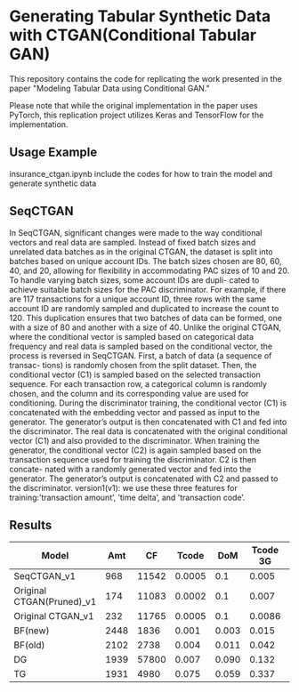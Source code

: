 # Generating Tabular Synthetic Data with CTGAN(Conditional Tabular GAN)
This repository contains the code for replicating the work presented in the paper "Modeling Tabular Data using Conditional GAN." 

Please note that while the original implementation in the paper uses PyTorch, this replication project utilizes Keras and TensorFlow for the implementation.

## Usage Example
insurance_ctgan.ipynb include the codes for how to train the model and generate synthetic data 

## SeqCTGAN
In SeqCTGAN, significant changes were made to the way conditional vectors and real
data are sampled. Instead of fixed batch sizes and unrelated data batches as in the
original CTGAN, the dataset is split into batches based on unique account IDs. The
batch sizes chosen are 80, 60, 40, and 20, allowing for flexibility in accommodating
PAC sizes of 10 and 20. To handle varying batch sizes, some account IDs are dupli-
cated to achieve suitable batch sizes for the PAC discriminator. For example, if there
are 117 transactions for a unique account ID, three rows with the same account ID
are randomly sampled and duplicated to increase the count to 120. This duplication
ensures that two batches of data can be formed, one with a size of 80 and another
with a size of 40.
Unlike the original CTGAN, where the conditional vector is sampled based on
categorical data frequency and real data is sampled based on the conditional vector, the process is reversed in SeqCTGAN. First, a batch of data (a sequence of transac-
tions) is randomly chosen from the split dataset. Then, the conditional vector (C1)
is sampled based on the selected transaction sequence. For each transaction row, a
categorical column is randomly chosen, and the column and its corresponding value
are used for conditioning.
During the discriminator training, the conditional vector (C1) is concatenated
with the embedding vector and passed as input to the generator. The generator’s
output is then concatenated with C1 and fed into the discriminator. The real data
is concatenated with the original conditional vector (C1) and also provided to the
discriminator.
When training the generator, the conditional vector (C2) is again sampled based
on the transaction sequence used for training the discriminator. C2 is then concate-
nated with a randomly generated vector and fed into the generator. The generator’s
output is concatenated with C2 and passed to the discriminator.
version1(v1): we use these three features for training:’transaction amount’, ’time delta’, and ’transaction code’.

## Results
| Model                | Amt  | CF   | Tcode  | DoM   | Tcode 3G | Tcode, Date* |
|----------------------|------|------|--------|-------|----------|--------------|
| SeqCTGAN_v1             | 968  |11542 | 0.0005 | 0.1   | 0.005    | 0.27         |
| Original CTGAN(Pruned)_v1|174  |11083 | 0.0002 | 0.1   | 0.007    | 0.27         |
| Original CTGAN_v1      | 232  |11765 | 0.0005 | 0.1   | 0.0086   | 0.27         |
| BF(new)             | 2448 | 1836 | 0.001  | 0.003 | 0.015    | 0.01         |
| BF(old)             | 2102 | 2738 | 0.004  | 0.011 | 0.042    | 0.251        |
| DG                  | 1939 |57800 | 0.007  | 0.090 | 0.132    | 0.660        |
| TG                  | 1931 | 4980 | 0.075  | 0.059 | 0.337    | 0.638        |

